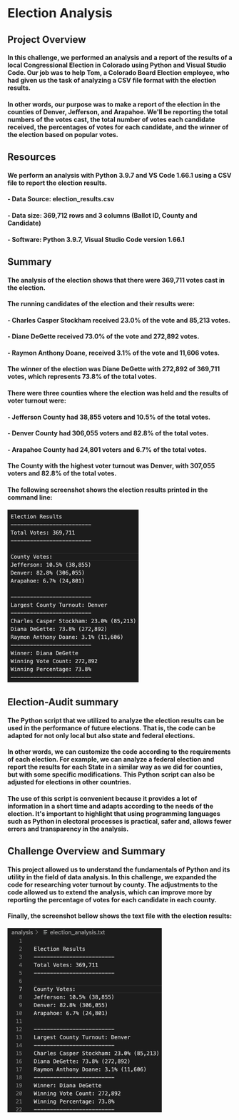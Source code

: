 # Election Analysis

## Project Overview

#### In this challenge, we performed an analysis and a report of the results of a local Congressional Election in Colorado using Python and Visual Studio Code. Our job was to help Tom, a Colorado Board Election employee, who had given us the task of analyzing a CSV file format with the election results.

#### In other words, our purpose was to make a report of the election in the counties of Denver, Jefferson, and Arapahoe. We'll be reporting the total numbers of the votes cast, the total number of votes each candidate received, the percentages of votes for each candidate, and the winner of the election based on popular votes.

## Resources
#### We perform an analysis with Python 3.9.7 and VS Code 1.66.1 using a CSV file to report the election results.

  #### - Data Source: election_results.csv
  #### - Data size: 369,712 rows and 3 columns (Ballot ID, County and Candidate)
  #### - Software: Python 3.9.7, Visual Studio Code version 1.66.1


## Summary

#### The analysis of the election shows that there were 369,711 votes cast in the election.

#### The running candidates of the election and their results were:
  ####    - Charles Casper Stockham received 23.0% of the vote and 85,213 votes.
  ####    - Diane DeGette received 73.0% of the vote and 272,892 votes.
  ####    - Raymon Anthony Doane, received 3.1% of the vote and 11,606 votes.

#### The winner of the election was Diane DeGette with 272,892 of 369,711 votes, which represents 73.8% of the total votes.

#### There were three counties where the election was held and the results of voter turnout were:
  ####    - Jefferson County had 38,855 voters and 10.5% of the total votes.
  ####    - Denver County had 306,055 voters and 82.8% of the total votes.
  ####    - Arapahoe County had 24,801 voters and 6.7% of the total votes.

#### The County with the highest voter turnout was Denver, with 307,055 voters and 82.8% of the total votes.

#### The following screenshot shows the election results printed in the command line:

![Alt text](/Recursos/electionresults.png "imagen1")

## Election-Audit summary

#### The Python script that we utilized to analyze the election results can be used in the performance of future elections. That is, the code can be adapted for not only local but also state and federal elections.
#### In other words, we can customize the code according to the requirements of each election. For example, we can analyze a federal election and report the results for each State in a similar way as we did for counties, but with some specific modifications. This Python script can also be adjusted for elections in other countries.
#### The use of this script is convenient because it provides a lot of information in a short time and adapts according to the needs of the election. It's important to highlight that using programming languages such as Python in electoral processes is practical, safer and, allows fewer errors and  transparency in the analysis.

## Challenge Overview and Summary
#### This project allowed us to understand the fundamentals of Python and its utility in the field of data analysis. In this challenge, we expanded the code for researching voter turnout by county. The adjustments to the code allowed us to extend the analysis, which can improve more by reporting the percentage of votes for each candidate in each county.

#### Finally, the screenshot bellow shows the text file with the election results:

![Alt text](/Recursos/textfile.png "imagen0")
